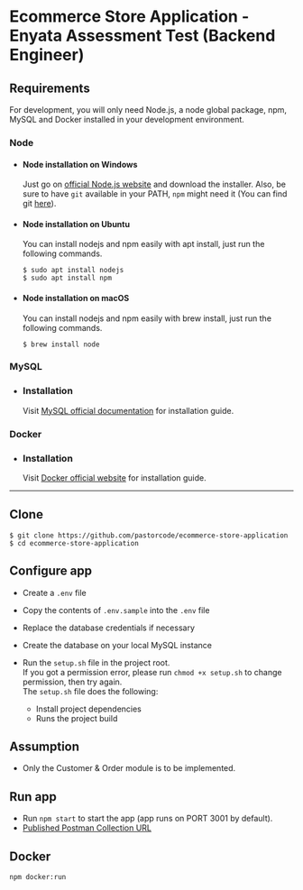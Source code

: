 # Ecommerce Store Application - Enyata Assessment Test (Backend Engineer)

## Requirements

For development, you will only need Node.js, a node global package, npm, MySQL and Docker installed in your development environment.

### Node
- #### Node installation on Windows

  Just go on [official Node.js website](https://nodejs.org/) and download the installer.
  Also, be sure to have `git` available in your PATH, `npm` might need it (You can find git [here](https://git-scm.com/)).

- #### Node installation on Ubuntu

  You can install nodejs and npm easily with apt install, just run the following commands.

      $ sudo apt install nodejs
      $ sudo apt install npm

- #### Node installation on macOS

  You can install nodejs and npm easily with brew install, just run the following commands.

      $ brew install node

### MySQL
- ### Installation

  Visit [MySQL official documentation](https://dev.mysql.com/doc/mysql-installer/en/) for installation guide.

### Docker
- ### Installation

  Visit [Docker official website](https://docs.docker.com/engine/install/) for installation guide.
---

## Clone

    $ git clone https://github.com/pastorcode/ecommerce-store-application
    $ cd ecommerce-store-application

## Configure app
- Create a ```.env``` file
- Copy the contents of ```.env.sample``` into the ```.env``` file
- Replace the database credentials if necessary
- Create the database on your local MySQL instance
- Run the ````setup.sh```` file in the project root. \
    If you got a permission error, please run ```chmod +x setup.sh``` to change permission, then try again.\
    The ```setup.sh``` file does the following:

  - Install project dependencies
  - Runs the project build



## Assumption
- Only the Customer & Order module is to be implemented.


## Run app

- Run ```npm start``` to start the app (app runs on PORT 3001 by default).
- [Published Postman Collection URL](https://documenter.getpostman.com/view/23960434/2s847JuCZu)

## Docker

```bash
npm docker:run
